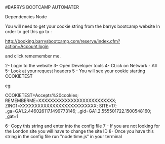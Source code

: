 #BARRYS BOOTCAMP AUTOMATER

Dependencies
Node

You will need to get your cookie string from the barrys bootcamp website 
In order to get this go to :

http://booking.barrysbootcamp.com/reserve/index.cfm?action=Account.login

and click rememember me.

2- Login to the website
3- Open Developer tools 
4- CLick on Network - All 
5- Look at your request headers
5 - You will see your cookie starting COOKIETEST

eg 

COOKIETEST=Accepts%20cookies; REMEMBERME=XXXXXXXXXXXXXXXXXXXXXXXXXX; ZING1=XXXXXXXXXXXXXXXXXXXXXXXXXX; SITE=17; _ga=GA1.2.446026117.1499773146; _gid=GA1.2.555501722.1500548160; _gat=1


6- Copy this string and enter into the config file
7 - If you are not looking for the London site you will have to change the site ID
8- Once you have this string in the config file run "node time.js" in your terminal